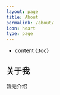 ```yaml
---
layout: page
title: About
permalink: /about/
icon: heart
type: page
---
```


* content
{:toc}

## 关于我

暂无介绍
